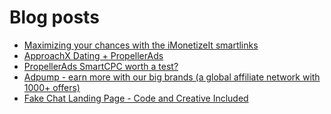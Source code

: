 # Blog posts
<!-- BLOG-POST-LIST:START -->
- [Maximizing your chances with the iMonetizeIt smartlinks](https://afflift.com/f/threads/maximizing-your-chances-with-the-imonetizeit-smartlinks.6272/)
- [ApproachX Dating + PropellerAds](https://afflift.com/f/threads/approachx-dating-propellerads.10218/)
- [PropellerAds SmartCPC worth a test?](https://afflift.com/f/threads/propellerads-smartcpc-worth-a-test.10366/)
- [Adpump - earn more with our big brands &lpar;a global affiliate network with 1000+ offers&rpar;](https://afflift.com/f/threads/adpump-earn-more-with-our-big-brands-a-global-affiliate-network-with-1000-offers.9833/)
- [Fake Chat Landing Page - Code and Creative Included](https://afflift.com/f/threads/fake-chat-landing-page-code-and-creative-included.3884/)
<!-- BLOG-POST-LIST:END -->
